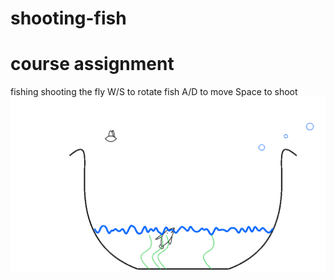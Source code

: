 # shooting-fish
# course assignment
fishing shooting the fly  W/S to rotate fish A/D to move Space to shoot
![alt text](https://github.com/cocotheH/shooting-fish/blob/master/a21.PNG)
